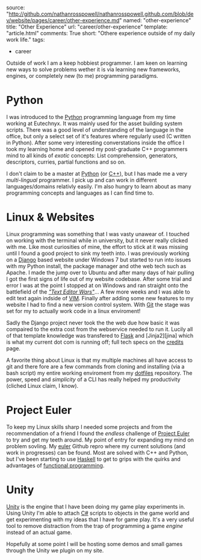 source: "http://github.com/nathanrosspowell/nathanrosspowell.github.com/blob/dev/website/pages/career/other-experience.md"
named: "other-experience"
title: "Other Experience"
url: "career/other-experience"
template: "article.html"
comments: True
short: "Othere experience outside of my daily work life."
tags:
- career

Outside of work I am a keep hobbiest programmer. I am keen on learning new ways to solve problems wether it is via learning new frameworks, engines, or completely new (to me) programming paradigms.

Python
===========================================================

I was introduced to the [Python][python] programming language from my time working at Eutechnyx. It was mainly used for the asset building system scripts. There was a good level of understanding of the language in the office, but only a select set of it's features where regularly used (C written in Python). 
After some very interesting converstations inside the office I took my learning home and opened my post-graduate C++ programmers mind to all kinds of _exotic_ concepts: List comprehension, generators, descriptors, curries, partial functions and so on.

I don't claim to be a master at [Python][python] (or [C++][cpp]), but I has made me a very _multi-lingual_ programmer. I pick up and can work in different languages/domains relativly easily. I'm also hungry to learn about as many programming concepts and languages as I can find time to.


Linux & Websites
===========================================================

Linux programming was something that I was vasty unawear of. I touched on working with the terminal while in university, but it never really clicked with me. Like most curiosities of mine, the effort to stick at it was missing until I found a good project to sink my teeth into. I was previously working on a [Django][django] based website under Windows 7 but started to run into issues with my Python install, the package manager and othe web tech such as Apache. I made the jump over to Ubuntu and after many days of hair pulling I got the first signs of life out of my website codebase. After some trial and error I was at the point I stopped at on Windows and ran straight onto the battlefield of the [_"Text Editor Wars"_][wars]... A few more weeks and I was able to edit text again indside of [VIM][vim]. Finally after adding some new features to my website I had to find a new version control system. With [Git][git] the stage was set for my to actually work code in a linux enviroment!

Sadly the Django project never took the the web due how basic it was compaired to the extra cost from the webservice needed to run it. Lucily all of that template knowledge was transfered to [Flask][flask] and [Jinja2][jina] which is what my current dot com is running off; full tech specs on the [credits][credits] page.

A favorite thing about Linux is that my multiple machines all have access to git and there fore are a few commands from cloning and installing (via a bash script) my entire working enviroment from my [dotfiles][dotfiles] repository. The power, speed and _simplicity_ of a CLI has really helped my productivity (cliched Linux claim, I know).  


Project Euler
===========================================================

To keep my Linux skills sharp I needed some projects and from the recommendation of a friend I found the _endless_ challenge of [Project Euler][euler] to try and get my teeth around. My point of entry for expanding my mind on problem sovling. My [euler][eulerfiles] Github repro where my current solutions (and work in progresses) can be found. Most are solved with C++ and Python, but I've been starting to use [Haskell][haskell] to get to grips with the quirks and advantages of [functional programming][functional]. 


Unity
===========================================================

[Unity][unity] is the engine that I have been doing my game play experiments in. Using Unity I'm able to attach [C#][csharp] scripts to objects in the game world and get experimenting with my ideas that I have for game play. It's a very useful tool to remove distraction from the trap of programming a game _engine_ instead of an actual game.

Hopefully at some point I will be hosting some demos and small games through the Unity we plugin on my site.


[python]: http://python.org
[cpp]: http://www.cplusplus.com/ 
[django]: https://www.djangoproject.com
[wars]: http://en.wikipedia.org/wiki/Editor_war
[vim]: http://vim.org
[git]: http://git-scm.com
[euler]: http://projecteuler.net
[flask]: http://flask.pocoo.org/
[jinja]: http://jinja.pocoo.org/
[credits]: http://nathanrosspowell.com/credits
[dotfiles]: http://github.com/nathanrosspowell/dotfiles 
[euler]: http://projecteuler.net
[eulerfiles]: https://github.com/nathanrosspowell/euler/#project-euler 
[haskell]: http://www.haskell.org
[functional]: http://en.wikipedia.org/wiki/Functional_programming
[unity]: http://unity3d.com
[csharp]: http://msdn.microsoft.com/en-us/vstudio/hh388566.aspx
